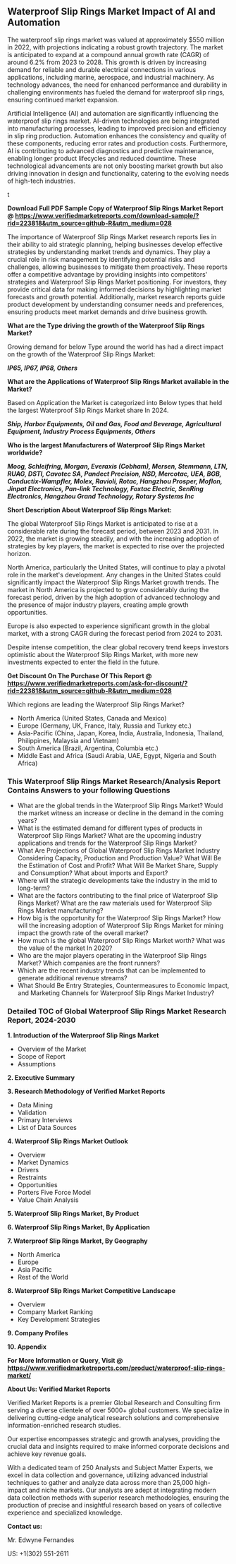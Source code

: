 <h2>Waterproof Slip Rings Market Impact of AI and Automation</h2><p>The waterproof slip rings market was valued at approximately $550 million in 2022, with projections indicating a robust growth trajectory. The market is anticipated to expand at a compound annual growth rate (CAGR) of around 6.2% from 2023 to 2028. This growth is driven by increasing demand for reliable and durable electrical connections in various applications, including marine, aerospace, and industrial machinery. As technology advances, the need for enhanced performance and durability in challenging environments has fueled the demand for waterproof slip rings, ensuring continued market expansion.</p><p>Artificial Intelligence (AI) and automation are significantly influencing the waterproof slip rings market. AI-driven technologies are being integrated into manufacturing processes, leading to improved precision and efficiency in slip ring production. Automation enhances the consistency and quality of these components, reducing error rates and production costs. Furthermore, AI is contributing to advanced diagnostics and predictive maintenance, enabling longer product lifecycles and reduced downtime. These technological advancements are not only boosting market growth but also driving innovation in design and functionality, catering to the evolving needs of high-tech industries.</p>t</p><p id="" class=""><strong>Download Full PDF Sample Copy of Waterproof Slip Rings Market Report @ <a href="https://www.verifiedmarketreports.com/download-sample/?rid=223818&utm_source=github-R&utm_medium=028" target="_blank">https://www.verifiedmarketreports.com/download-sample/?rid=223818&utm_source=github-R&utm_medium=028</a></strong></p><p>The importance of&nbsp;Waterproof Slip Rings Market research reports lies in their ability to aid strategic planning, helping businesses develop effective strategies by understanding market trends and dynamics. They play a crucial role in risk management by identifying potential risks and challenges, allowing businesses to mitigate them proactively. These reports offer a competitive advantage by providing insights into competitors' strategies and Waterproof Slip Rings Market positioning. For investors, they provide critical data for making informed decisions by highlighting market forecasts and growth potential. Additionally, market research reports guide product development by understanding consumer needs and preferences, ensuring products meet market demands and drive business growth.</p><p><strong>What are the&nbsp;Type driving the growth of the Waterproof Slip Rings Market?</strong></p><p id="" class="">Growing demand for below Type around the world has had a direct impact on the growth of the Waterproof Slip Rings Market:</p><em><strong>IP65, IP67, IP68, Others</strong></em></p><strong>What are the&nbsp;Applications&nbsp;of Waterproof Slip Rings Market available in the Market?</strong></p><p id="" class="">Based on Application the Market is categorized into Below types that held the largest Waterproof Slip Rings Market share In 2024.</p><em><strong>Ship, Harbor Equipments, Oil and Gas, Food and Beverage, Agricultural Equipment, Industry Process Equipments, Others</strong></em></p><strong>Who is the largest Manufacturers of Waterproof Slip Rings Market worldwide?</strong></p><p><em><strong>Moog, Schleifring, Morgan, Everaxis (Cobham), Mersen, Stemmann, LTN, RUAG, DSTI, Cavotec SA, Pandect Precision, NSD, Mercotac, UEA, BGB, Conductix-Wampfler, Molex, Ravioli, Rotac, Hangzhou Prosper, Moflon, Jinpat Electronics, Pan-link Technology, Foxtac Electric, SenRing Electronics, Hangzhou Grand Technology, Rotary Systems Inc</strong></em></p><p id="" class=""><strong>Short Description About Waterproof Slip Rings Market:</strong></p><p>The global Waterproof Slip Rings Market is anticipated to rise at a considerable rate during the forecast period, between 2023 and 2031. In 2022, the market is growing steadily, and with the increasing adoption of strategies by key players, the market is expected to rise over the projected horizon.</p><p>North America, particularly the United States, will continue to play a pivotal role in the market's development. Any changes in the United States could significantly impact the Waterproof Slip Rings Market growth trends. The market in North America is projected to grow considerably during the forecast period, driven by the high adoption of advanced technology and the presence of major industry players, creating ample growth opportunities.</p><p>Europe is also expected to experience significant growth in the global market, with a strong CAGR during the forecast period from 2024 to 2031.</p><p>Despite intense competition, the clear global recovery trend keeps investors optimistic about the Waterproof Slip Rings Market, with more new investments expected to enter the field in the future.</p><p id="" class=""><strong>Get Discount On The Purchase Of This Report @ <a href="https://www.verifiedmarketreports.com/ask-for-discount/?rid=223818&utm_source=github-R&utm_medium=028" target="_blank">https://www.verifiedmarketreports.com/ask-for-discount/?rid=223818&utm_source=github-R&utm_medium=028</a></strong></p>Which regions are leading the Waterproof Slip Rings Market?</p><ul><li>North America (United States, Canada and Mexico)</li><li>Europe (Germany, UK, France, Italy, Russia and Turkey etc.)</li><li>Asia-Pacific (China, Japan, Korea, India, Australia, Indonesia, Thailand, Philippines, Malaysia and Vietnam)</li><li>South America (Brazil, Argentina, Columbia etc.)</li><li>Middle East and Africa (Saudi Arabia, UAE, Egypt, Nigeria and South Africa)</li></ul><h3 id="" class="">This Waterproof Slip Rings Market Research/Analysis Report Contains Answers to your following Questions</h3><ul><li>What are the global trends in the Waterproof Slip Rings Market? Would the market witness an increase or decline in the demand in the coming years?</li><li>What is the estimated demand for different types of products in Waterproof Slip Rings Market? What are the upcoming industry applications and trends for the Waterproof Slip Rings Market?</li><li>What Are Projections of Global Waterproof Slip Rings Market Industry Considering Capacity, Production and Production Value? What Will Be the Estimation of Cost and Profit? What Will Be Market Share, Supply and Consumption? What about imports and Export?</li><li>Where will the strategic developments take the industry in the mid to long-term?</li><li>What are the factors contributing to the final price of Waterproof Slip Rings Market? What are the raw materials used for Waterproof Slip Rings Market manufacturing?</li><li>How big is the opportunity for the Waterproof Slip Rings Market? How will the increasing adoption of Waterproof Slip Rings Market for mining impact the growth rate of the overall market?</li><li>How much is the global Waterproof Slip Rings Market worth? What was the value of the market In 2020?</li><li>Who are the major players operating in the Waterproof Slip Rings Market? Which companies are the front runners?</li><li>Which are the recent industry trends that can be implemented to generate additional revenue streams?</li><li>What Should Be Entry Strategies, Countermeasures to Economic Impact, and Marketing Channels for Waterproof Slip Rings Market Industry?</li></ul><h3 id="" class="">Detailed TOC of Global Waterproof Slip Rings Market Research Report, 2024-2030</h3><p id="" class=""><strong>1. Introduction of the Waterproof Slip Rings Market</strong></p><ul><li>Overview of the Market</li><li>Scope of Report</li><li>Assumptions</li></ul><p id="" class=""><strong>2. Executive Summary</strong></p><p id="" class=""><strong>3. Research Methodology of Verified Market Reports</strong></p><ul><li>Data Mining</li><li>Validation</li><li>Primary Interviews</li><li>List of Data Sources</li></ul><p id="" class=""><strong>4. Waterproof Slip Rings Market Outlook</strong></p><ul><li>Overview</li><li>Market Dynamics</li><li>Drivers</li><li>Restraints</li><li>Opportunities</li><li>Porters Five Force Model</li><li>Value Chain Analysis</li></ul><p id="" class=""><strong>5. Waterproof Slip Rings Market, By Product</strong></p><p id="" class=""><strong>6. Waterproof Slip Rings Market, By Application</strong></p><p id="" class=""><strong>7. Waterproof Slip Rings Market, By Geography</strong></p><ul><li>North America</li><li>Europe</li><li>Asia Pacific</li><li>Rest of the World</li></ul><p id="" class=""><strong>8. Waterproof Slip Rings Market Competitive Landscape</strong></p><ul><li>Overview</li><li>Company Market Ranking</li><li>Key Development Strategies</li></ul><p id="" class=""><strong>9. Company Profiles</strong></p><p id="" class=""><strong>10. Appendix</strong></p><p id="" class=""><strong>For More Information or Query, Visit @ <a href="https://www.verifiedmarketreports.com/product/waterproof-slip-rings-market/" target="_blank">https://www.verifiedmarketreports.com/product/waterproof-slip-rings-market/</a></strong></p><p id="" class=""><strong>About Us: Verified Market Reports</strong></p><p id="" class="">Verified Market Reports is a premier Global Research and Consulting firm serving a diverse clientele of over 5000+ global customers. We specialize in delivering cutting-edge analytical research solutions and comprehensive information-enriched research studies.</p><p id="" class="">Our expertise encompasses strategic and growth analyses, providing the crucial data and insights required to make informed corporate decisions and achieve key revenue goals.</p><p id="" class="">With a dedicated team of 250 Analysts and Subject Matter Experts, we excel in data collection and governance, utilizing advanced industrial techniques to gather and analyze data across more than 25,000 high-impact and niche markets. Our analysts are adept at integrating modern data collection methods with superior research methodologies, ensuring the production of precise and insightful research based on years of collective experience and specialized knowledge.</p><p id="" class=""><strong>Contact us:</strong></p><p id="" class="">Mr. Edwyne Fernandes</p><p id="" class="">US: +1(302) 551-2611</p>
